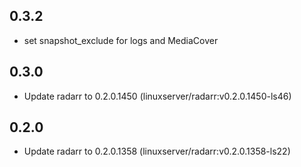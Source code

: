 ## 0.3.2

 - set snapshot_exclude for logs and MediaCover

## 0.3.0

 - Update radarr to 0.2.0.1450 (linuxserver/radarr:v0.2.0.1450-ls46)

## 0.2.0

 - Update radarr to 0.2.0.1358 (linuxserver/radarr:v0.2.0.1358-ls22)